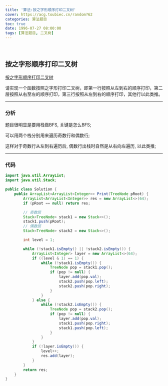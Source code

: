 ```yaml
---
title: '算法:按之字形顺序打印二叉树'
cover: https://acg.toubiec.cn/random?62
categories: 算法题目
toc: true
date: 1996-07-27 08:00:00
tags: [算法题目, 二叉树]
---
```


<br/>

<!--more-->

## 按之字形顺序打印二叉树

[按之字形顺序打印二叉树](https://www.nowcoder.com/practice/91b69814117f4e8097390d107d2efbe0?tpId=13&tqId=11212&tPage=3&rp=1&ru=%2Fta%2Fcoding-interviews&qru=%2Fta%2Fcoding-interviews%2Fquestion-ranking)

请实现一个函数按照之字形打印二叉树，即第一行按照从左到右的顺序打印，第二层按照从右至左的顺序打印，第三行按照从左到右的顺序打印，其他行以此类推。

****

### 分析

题目很明显是要用栈做BFS, 关键是怎么BFS;

可以用两个栈分别用来遍历奇数行和偶数行;

这样对于奇数行从左到右遍历后, 偶数行出栈时自然是从右向左遍历, 以此类推;

****

### 代码

```java
import java.util.ArrayList;
import java.util.Stack;

public class Solution {
    public ArrayList<ArrayList<Integer>> Print(TreeNode pRoot) {
        ArrayList<ArrayList<Integer>> res = new ArrayList<>(64);
        if (pRoot == null) return res;

        // 奇数层
        Stack<TreeNode> stack1 = new Stack<>();
        stack1.push(pRoot);
        // 偶数层
        Stack<TreeNode> stack2 = new Stack<>();

        int level = 1;

        while (!stack1.isEmpty() || !stack2.isEmpty()) {
            ArrayList<Integer> layer = new ArrayList<>(64);
            if ((level & 1) == 1) {
                while (!stack1.isEmpty()) {
                    TreeNode pop = stack1.pop();
                    if (pop != null) {
                        layer.add(pop.val);
                        stack2.push(pop.left);
                        stack2.push(pop.right);
                    }
                }
            } else {
                while (!stack2.isEmpty()) {
                    TreeNode pop = stack2.pop();
                    if (pop != null) {
                        layer.add(pop.val);
                        stack1.push(pop.right);
                        stack1.push(pop.left);
                    }
                }
            }
            if (!layer.isEmpty()) {
                level++;
                res.add(layer);
            }
        }
        return res;
    }
}
```

